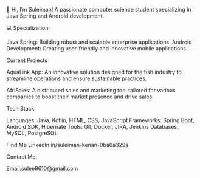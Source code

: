  👋 Hi, I’m Suleiman!
 A passionate computer science student specializing in Java Spring and Android development.

 
 💻 Specialization:
  
   Java Spring: Building robust and scalable enterprise applications.
   Android Development: Creating user-friendly and innovative mobile applications.

 
Current Projects

  AquaLink App:
   An innovative solution designed for the fish industry to streamline operations and ensure sustainable practices.
   
  AfriSales:
    A distributed sales and marketing tool tailored for various companies to boost their market presence and drive sales.

 Tech Stack
 
Languages: Java, Kotlin, HTML, CSS, JavaScript
Frameworks: Spring Boot, Android SDK, Hibernate
Tools: Git, Docker, JIRA, Jenkins
Databases: MySQL, PostgreSQL

 Find Me
LinkedIn:in/suleiman-kenan-0ba6a329a


 Contact Me:
 
Email:sulee9610@gmail.com

<!---
suleimanKenan961/suleimanKenan961 is a ✨ special ✨ repository because its `README.md` (this file) appears on your GitHub profile.
You can click the Preview link to take a look at your changes.
--->
